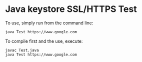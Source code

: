 Java keystore SSL/HTTPS Test
====================

To use, simply run from the command line:

`java Test https://www.google.com`

To compile first and the use, execute:

```
javac Test.java 
java Test https://www.google.com
```
 